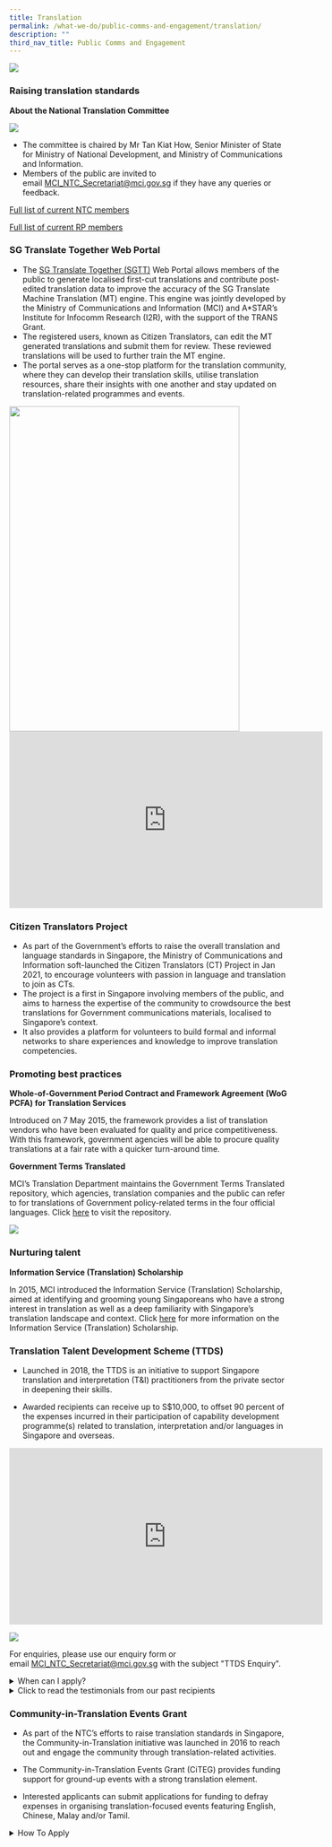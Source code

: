 ```yaml
---
title: Translation
permalink: /what-we-do/public-comms-and-engagement/translation/
description: ""
third_nav_title: Public Comms and Engagement
---
```

![](/images/TD/ifg%201_ntc%20banner_mci%20website%20revamp%202023.png)
### Raising translation standards

**About the National Translation Committee**

![](/images/TD/ifg%202_ntc%20and%20rp%20ifg_mci%20website%20revamp%202023.png)

* The committee is chaired by&nbsp;Mr Tan Kiat How, Senior Minister of State for Ministry of National Development, and Ministry of Communications and Information.
* Members of the public are invited to email&nbsp;[MCI_NTC_Secretariat@mci.gov.sg](mailto:MCI_NTC_Secretariat@mci.gov.sg) if they have any queries or feedback.

[Full list of current NTC members](/files/Translation/ntc%205th%20term%20ntc%20cvs_080523.pdf)

[Full list of current RP members](/files/Translation/resource%20panels%205th%20term%20cvs_080523.pdf)

### SG Translate Together Web Portal

* The [SG Translate Together (SGTT)](https://www.sgtranslatetogether.gov.sg/) Web Portal allows members of the public to generate localised first-cut translations and contribute post-edited translation data to improve the accuracy of the SG Translate Machine Translation (MT) engine. This engine was jointly developed by the Ministry of Communications and Information (MCI) and A\*STAR’s Institute for Infocomm Research (I2R), with the support of the TRANS Grant. 
* The registered users, known as Citizen Translators, can edit the MT generated translations and submit them for review. These reviewed translations will be used to further train the MT engine.
* The portal serves as a one-stop platform for the translation community, where they can develop their translation skills, utilise translation resources, share their insights with one another and stay updated on translation-related programmes and events. 

<img style="height:580px; width:411px;" src="/images/TD/sgtt%20edm.jpg">

<iframe allowfullscreen="" allow="accelerometer; autoplay; clipboard-write; encrypted-media; gyroscope; picture-in-picture; web-share" frameborder="0" title="YouTube video player" src="https://www.youtube.com/embed/-OYRSf0Kx_Y" height="315" width="560"></iframe>

### Citizen Translators Project

* As part of the Government’s efforts to raise the overall translation and language standards in Singapore, the Ministry of Communications and Information soft-launched the Citizen Translators (CT) Project in Jan 2021, to encourage volunteers with passion in language and translation to join as CTs. 
* The project is a first in Singapore involving members of the public, and aims to harness the expertise of the community to crowdsource the best translations for Government communications materials, localised to Singapore’s context. 
* It also provides a platform for volunteers to build formal and informal networks to share experiences and knowledge to improve translation competencies.
 
### Promoting best practices

**Whole-of-Government Period Contract and Framework Agreement (WoG PCFA) for Translation Services**

Introduced on 7 May 2015, the framework provides a list of translation vendors who have been evaluated for quality and price competitiveness. With this framework, government agencies will be able to procure quality translations at a fair rate with a quicker turn-around time.

**Government Terms Translated**

MCI’s Translation Department maintains the Government Terms Translated repository, which agencies, translation companies and the public can refer to for translations of Government policy-related terms in the four official languages. Click [here](https://www.translatedterms.gov.sg/)&nbsp;to visit the repository. 

![](/images/TD/ifg%203_gtt%20ifg_mci%20website%20revamp%202023.png)

### Nurturing talent

**Information Service (Translation) Scholarship** 

In 2015, MCI introduced the Information Service (Translation) Scholarship, aimed at identifying and grooming young Singaporeans who have a strong interest in translation as well as a deep familiarity with Singapore’s translation landscape and context. Click [here](/join-us/scholarship/overview/) for more information on the Information Service (Translation) Scholarship.

### Translation Talent Development Scheme (TTDS)

* Launched in 2018, the TTDS is an initiative to support Singapore translation and interpretation (T&amp;I) practitioners from the private sector in deepening their skills. 

* Awarded recipients can receive up to S$10,000, to offset 90 percent of the expenses incurred in their participation of capability development programme(s) related to translation, interpretation and/or languages in Singapore and overseas. 

<iframe allowfullscreen="" allow="accelerometer; autoplay; clipboard-write; encrypted-media; gyroscope; picture-in-picture; web-share" frameborder="0" title="YouTube video player" src="https://www.youtube.com/embed/fnbfRZbJQto" height="315" width="560"></iframe>

![](/images/TD/ttds%20brochure.png)

For enquiries, please use our&nbsp;enquiry form&nbsp;or email&nbsp;[MCI_NTC_Secretariat@mci.gov.sg](mailto:MCI_NTC_Secretariat@mci.gov.sg)&nbsp;with the subject "TTDS Enquiry".

<style>  
  /* Styling for the accordion container */  
  details {  
    border: 1px solid #ccc;  
    background-color: #f9f9f9;  
    border-radius: 4px;  
    padding: 10px;  
    margin-bottom: 10px;  
  }  
  
  /* Styling for the accordion header */  
  summary {  
    font-weight: bold;  
    cursor: pointer;  
  }  
</style>  
  
<details>  
&nbsp; <summary>When can I apply?</summary>
	
Applications are now open from 1 April 2023 to 30&nbsp;June 2023 (both dates inclusive).	
	
**How do I apply?**

Step 1: To apply, please prepare the following documents for submission in a single ZIP archive (max file size 7MB):
	
i. Completed Capability Development Plan Form<br>
ii. Curriculum vitae<br>
iii. Proof of enrolment (e.g. letter of acceptance / matriculation) OR application (e.g. application acknowledgement emails) OR awaiting confirmation / invitation (e.g. registration emails) from the programme provider of each programme OR planning to apply for upcoming programmes (screenshots of programme details stating the application period if it has yet to commence)<br>
iv. Translation portfolio with non-confidential items (for translation practitioners) and/or testimonials from clients (for both translation and interpretation practitioners)<br>

Step 2:&nbsp;Complete the online application form&nbsp;here&nbsp;and submit your supporting documents from Step 1. Please note that incomplete forms cannot be saved as drafts, and you will have to complete the entire form once you start.

All applications must reach the NTC Secretariat by 2359hrs Singapore time on 30 June 2023. Applications received after this closing date and time shall be disqualified.&nbsp;

The NTC Secretariat also reserves the right to disqualify applicants who fail to complete any form(s) and/or provide any document(s) required in their application.

**What happens next?**

Shortlisted applicants will be required to attend an interview between July and August and informed of the outcome by October.

Recipients will be appointed as National Translation Committee (NTC) Ambassadors for a duration of up to two years and required to contribute their expertise to NTC initiatives.

All applications are rigorously assessed by our panel of assessors. Only applicants who are shortlisted and clear the final interview will be selected for award.
	
</details>

<details>  
&nbsp; <summary>Click to read the testimonials from our past recipients</summary>  
&nbsp;  
    ![](/images/TD/ttds%20testimonial%20image%201.png)
![](/images/TD/ttds%20testimonial%20image%202.png)
![](/images/TD/ttds%20testimonial%20image%203.png)
![](/images/TD/ttds%20testimonial%20image%204.png)
![](/images/TD/ttds%20testimonial%20image%205.png)
![](/images/TD/ttds%20testimonial%20image%206.png)
</details>

### Community-in-Translation Events Grant

* As part of the NTC’s efforts to raise translation standards in Singapore, the Community-in-Translation initiative was launched in 2016 to reach out and engage the community through translation-related activities.

* The Community-in-Translation Events Grant (CiTEG) provides funding support for ground-up events with a strong translation element.&nbsp;

* Interested applicants can submit applications for funding to defray expenses in organising translation-focused events featuring English, Chinese, Malay and/or Tamil.

<style>  
  /* Styling for the accordion container */  
  details {  
    border: 1px solid #ccc;  
    background-color: #f9f9f9;  
    border-radius: 4px;  
    padding: 10px;  
    margin-bottom: 10px;  
  }  
  
  /* Styling for the accordion header */  
  summary {  
    font-weight: bold;  
    cursor: pointer;  
  }  
</style>  
  
<details>  
 <summary>How To Apply</summary>  

	
Each applicant can submit only one application per cycle. Late submissions will not be entertained.

Applicants may send the completed [Application Form](/files/Translation/citeg%20application%20form%20(updated%2030%20apr%202021).pdf), together with all relevant supporting documents via the submission form at [https://go.gov.sg/citeg-submit](https://go.gov.sg/citeg-submit).

Applicants can expect to be notified of their application outcome within two months of application submission. For more information, please refer to: 
	


</details>